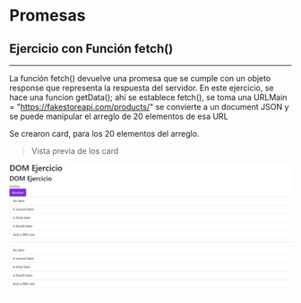 # Promesas
## Ejercicio con Función fetch()

---

La función fetch() devuelve una promesa que se cumple con un objeto response que representa la respuesta del servidor. En este ejercicio, se hace una funcion getData(); ahí se establece fetch(), se toma una URLMain = "https://fakestoreapi.com/products/" se convierte a un document JSON y se puede manipular el arreglo de 20 elementos de esa URL

Se crearon card, para los 20 elementos del arreglo. 


> Vista previa de los card

![index](https://raw.githubusercontent.com/LuuOsorio/CH53_EjercicioDOM/refs/heads/main/images/index.jpg)